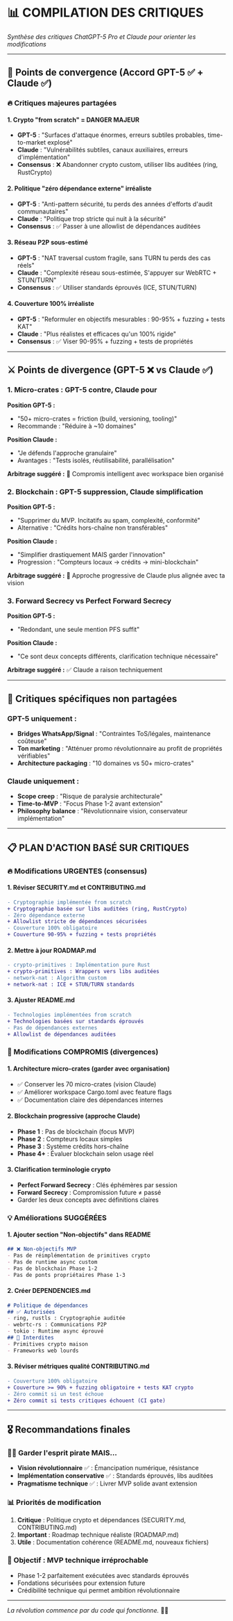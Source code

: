 # 📊 COMPILATION DES CRITIQUES

*Synthèse des critiques ChatGPT-5 Pro et Claude pour orienter les modifications*

---

## 🎯 Points de convergence (Accord GPT-5 ✅ + Claude ✅)

### **🔥 Critiques majeures partagées**

#### 1. **Crypto "from scratch" = DANGER MAJEUR**
- **GPT-5** : "Surfaces d'attaque énormes, erreurs subtiles probables, time-to-market explosé"
- **Claude** : "Vulnérabilités subtiles, canaux auxiliaires, erreurs d'implémentation"
- **Consensus** : ❌ Abandonner crypto custom, utiliser libs auditées (ring, RustCrypto)

#### 2. **Politique "zéro dépendance externe" irréaliste** 
- **GPT-5** : "Anti-pattern sécurité, tu perds des années d'efforts d'audit communautaires"
- **Claude** : "Politique trop stricte qui nuit à la sécurité"
- **Consensus** : ✅ Passer à une allowlist de dépendances auditées

#### 3. **Réseau P2P sous-estimé**
- **GPT-5** : "NAT traversal custom fragile, sans TURN tu perds des cas réels"
- **Claude** : "Complexité réseau sous-estimée, S'appuyer sur WebRTC + STUN/TURN"
- **Consensus** : ✅ Utiliser standards éprouvés (ICE, STUN/TURN)

#### 4. **Couverture 100% irréaliste**
- **GPT-5** : "Reformuler en objectifs mesurables : 90-95% + fuzzing + tests KAT"
- **Claude** : "Plus réalistes et efficaces qu'un 100% rigide"
- **Consensus** : ✅ Viser 90-95% + fuzzing + tests de propriétés

---

## ⚔️ Points de divergence (GPT-5 ❌ vs Claude ✅)

### **1. Micro-crates : GPT-5 contre, Claude pour**

**Position GPT-5 :**
- "50+ micro-crates = friction (build, versioning, tooling)"
- Recommande : "Réduire à ~10 domaines"

**Position Claude :**
- "Je défends l'approche granulaire"
- Avantages : "Tests isolés, réutilisabilité, parallélisation"

**Arbitrage suggéré :** 🔄 Compromis intelligent avec workspace bien organisé

### **2. Blockchain : GPT-5 suppression, Claude simplification**

**Position GPT-5 :**
- "Supprimer du MVP. Incitatifs au spam, complexité, conformité"
- Alternative : "Crédits hors-chaîne non transférables"

**Position Claude :**
- "Simplifier drastiquement MAIS garder l'innovation"
- Progression : "Compteurs locaux → crédits → mini-blockchain"

**Arbitrage suggéré :** 🔄 Approche progressive de Claude plus alignée avec ta vision

### **3. Forward Secrecy vs Perfect Forward Secrecy**

**Position GPT-5 :**
- "Redondant, une seule mention PFS suffit"

**Position Claude :**
- "Ce sont deux concepts différents, clarification technique nécessaire"

**Arbitrage suggéré :** ✅ Claude a raison techniquement

---

## 🎯 Critiques spécifiques non partagées

### **GPT-5 uniquement :**
- **Bridges WhatsApp/Signal** : "Contraintes ToS/légales, maintenance coûteuse"
- **Ton marketing** : "Atténuer promo révolutionnaire au profit de propriétés vérifiables"
- **Architecture packaging** : "10 domaines vs 50+ micro-crates"

### **Claude uniquement :**
- **Scope creep** : "Risque de paralysie architecturale"
- **Time-to-MVP** : "Focus Phase 1-2 avant extension"
- **Philosophy balance** : "Révolutionnaire vision, conservateur implémentation"

---

## 📋 PLAN D'ACTION BASÉ SUR CRITIQUES

### **🔥 Modifications URGENTES (consensus)**

#### **1. Réviser SECURITY.md et CONTRIBUTING.md**
```diff
- Cryptographie implémentée from scratch
+ Cryptographie basée sur libs auditées (ring, RustCrypto)
- Zéro dépendance externe 
+ Allowlist stricte de dépendances sécurisées
- Couverture 100% obligatoire
+ Couverture 90-95% + fuzzing + tests propriétés
```

#### **2. Mettre à jour ROADMAP.md**
```diff
- crypto-primitives : Implémentation pure Rust
+ crypto-primitives : Wrappers vers libs auditées
- network-nat : Algorithm custom  
+ network-nat : ICE + STUN/TURN standards
```

#### **3. Ajuster README.md**
```diff
- Technologies implémentées from scratch
+ Technologies basées sur standards éprouvés
- Pas de dépendances externes
+ Allowlist de dépendances auditées
```

### **🔄 Modifications COMPROMIS (divergences)**

#### **1. Architecture micro-crates (garder avec organisation)**
- ✅ Conserver les 70 micro-crates (vision Claude)
- ✅ Améliorer workspace Cargo.toml avec feature flags
- ✅ Documentation claire des dépendances internes

#### **2. Blockchain progressive (approche Claude)**
- **Phase 1** : Pas de blockchain (focus MVP)
- **Phase 2** : Compteurs locaux simples
- **Phase 3** : Système crédits hors-chaîne
- **Phase 4+** : Évaluer blockchain selon usage réel

#### **3. Clarification terminologie crypto**
- **Perfect Forward Secrecy** : Clés éphémères par session
- **Forward Secrecy** : Compromission future ≠ passé
- Garder les deux concepts avec définitions claires

### **💡 Améliorations SUGGÉRÉES**

#### **1. Ajouter section "Non-objectifs" dans README**
```markdown
## ❌ Non-objectifs MVP
- Pas de réimplémentation de primitives crypto
- Pas de runtime async custom  
- Pas de blockchain Phase 1-2
- Pas de ponts propriétaires Phase 1-3
```

#### **2. Créer DEPENDENCIES.md**
```markdown
# Politique de dépendances
## ✅ Autorisées
- ring, rustls : Cryptographie auditée
- webrtc-rs : Communications P2P
- tokio : Runtime async éprouvé
## 🚫 Interdites  
- Primitives crypto maison
- Frameworks web lourds
```

#### **3. Réviser métriques qualité CONTRIBUTING.md**
```diff
- Couverture 100% obligatoire
+ Couverture >= 90% + fuzzing obligatoire + tests KAT crypto
- Zéro commit si un test échoue
+ Zéro commit si tests critiques échouent (CI gate)
```

---

## 🎖️ Recommandations finales

### **🏴‍☠️ Garder l'esprit pirate MAIS...**
- **Vision révolutionnaire** ✅ : Émancipation numérique, résistance 
- **Implémentation conservative** ✅ : Standards éprouvés, libs auditées
- **Pragmatisme technique** ✅ : Livrer MVP solide avant extension

### **📊 Priorités de modification**
1. **Critique** : Politique crypto et dépendances (SECURITY.md, CONTRIBUTING.md)
2. **Important** : Roadmap technique réaliste (ROADMAP.md)
3. **Utile** : Documentation cohérence (README.md, nouveaux fichiers)

### **🎯 Objectif : MVP technique irréprochable**
- Phase 1-2 parfaitement exécutées avec standards éprouvés
- Fondations sécurisées pour extension future
- Crédibilité technique qui permet ambition révolutionnaire

---

*La révolution commence par du code qui fonctionne.* 🏴‍☠️